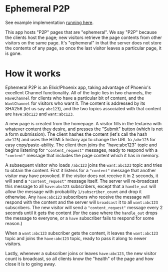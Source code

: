 # Ephemeral P2P

See example implementation [running here](http://ephemeralp2p.durazo.us/).

This app hosts "P2P" pages that are "ephemeral". We say "P2P" because the clients host the page; new visitors retrieve the page contents from other visitors on the same page. It's "ephemeral" in that the server does not store the contents of any page, so once the last visitor leaves a particular page, it is gone.

# How it works

Ephemeral P2P is an Elixir/Phoenix app, taking advantage of Phoenix's excellent Channel functionality. All of the logic lies in two channels, the `HaveChannel` for clients who have a particular bit of content, and the `WantChannel` for visitors who want it. The content is addressed by its SHA256 (let us say `abc123`), and the two topics associated with that content are `have:abc123` and `want:abc123`.

A new page is created from the homepage. A visitor fills in the textarea with whatever content they desire, and presses the "Submit" button (which is not a form submission). The client hashes the content (let's call the hash `abc123`) and uses the HTML5 history api to change the URL to `/abc123` for easy copy/paste-ability. The client then joins the "have:abc123" topic and begins listening for `"content_request"` messages, ready to respond with a `"content"` message that includes the page content which it has in memory.

A subsequent visitor who loads `/abc123` joins the `want:abc123` topic and tries to obtain the content. First it listens for a `"content"` message that another visitor may have provoked. If the visitor does not receive it in 2 seconds, it will send a `"content_request"` message itself. The server will re-broadcast this message to all `have:abc123` subscribers, except that a `handle_out` will allow the message with probability `1/subscriber_count` and drop it otherwise. Any `have:abc123` subscribers who receive the message will respond with the content and the server will `broadcast` it to all `want:abc123` subscribers. The new visitor will send a `"content_request"` message every 2 seconds until it gets the content (for the case where the `handle_out` drops the message to everyone, or a `have` subscriber fails to respond for some reason.)

When a `want:abc123` subscriber gets the content, it leaves the `want:abc123` topic and joins the `have:abc123` topic, ready to pass it along to newer visitors.

Lastly, whenever a subscriber joins or leaves `have:abc123`, the new visitor count is broadcast, so all clients know the "health" of the page and how close it is to going away.

